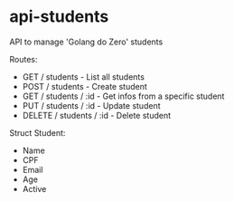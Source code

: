 # api-students
 API to manage 'Golang do Zero' students

 Routes:
 - GET / students - List all students
 - POST / students - Create student
 - GET / students / :id - Get infos from a specific student
 - PUT / students / :id - Update student
 - DELETE / students / :id - Delete student

 Struct Student:
 - Name
 - CPF
 - Email
 - Age
 - Active
